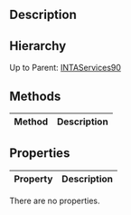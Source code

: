 ## Description

## Hierarchy
Up to Parent: [INTAServices90](INTAServices90)

## Methods
| Method | Description |
| ------------- | ------------- |

## Properties
| Property | Description |
| ------------- | ------------- |
There are no properties.
